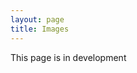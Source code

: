 ```yaml
---
layout: page
title: Images
---
```

<p>This page is in development</p>
<!-- {% include image-gallery.html folder="/assets/images" %} -->
